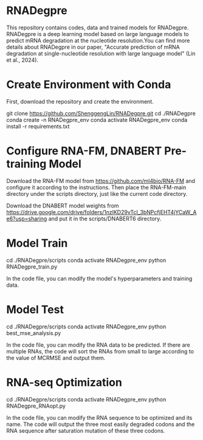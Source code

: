 # RNADegpre

This repository contains codes, data and trained models for RNADegpre. RNADegpre is a deep learning model based on large language models to predict mRNA degradation at the nucleotide resolution.You can find more details about RNADegpre in our paper, "Accurate prediction of mRNA degradation at single-nucleotide resolution with large language model" (Lin et al., 2024).

# Create Environment with Conda

First, download the repository and create the environment.

  git clone https://github.com/ShenggengLin/RNADegpre.git
  cd ./RNADegpre
  conda create -n RNADegpre_env
  conda activate RNADegpre_env
  conda install -r requirements.txt

# Configure RNA-FM, DNABERT Pre-training Model

Download the RNA-FM model from https://github.com/ml4bio/RNA-FM and configure it according to the instructions. Then place the RNA-FM-main directory under the scripts directory, just like the current code directory.

Download the DNABERT model weights from https://drive.google.com/drive/folders/1nzlKD29vTcI_3bNPcfjEHT4jYCaW_Ae6?usp=sharing and put it in the scripts/DNABERT6 directory.

# Model Train

  cd ./RNADegpre/scripts
  conda activate RNADegpre_env
  python RNADegpre_train.py

In the code file, you can modify the model's hyperparameters and training data.

# Model Test

  cd ./RNADegpre/scripts
  conda activate RNADegpre_env
  python best_mse_analysis.py

In the code file, you can modify the RNA data to be predicted. If there are multiple RNAs, the code will sort the RNAs from small to large according to the value of MCRMSE and output them.

# RNA-seq Optimization

  cd ./RNADegpre/scripts
  conda activate RNADegpre_env
  python RNADegpre_RNAopt.py

In the code file, you can modify the RNA sequence to be optimized and its name. The code will output the three most easily degraded codons and the RNA sequence after saturation mutation of these three codons.
